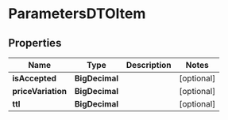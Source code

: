 

# ParametersDTOItem


## Properties

| Name | Type | Description | Notes |
|------------ | ------------- | ------------- | -------------|
|**isAccepted** | **BigDecimal** |  |  [optional] |
|**priceVariation** | **BigDecimal** |  |  [optional] |
|**ttl** | **BigDecimal** |  |  [optional] |



